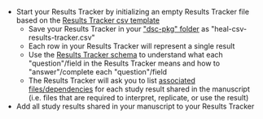 * Start your Results Tracker by initializing an empty Results Tracker file based on the [Results Tracker csv template](https://raw.githubusercontent.com/norc-heal/heal-data-pkg-tool/main/heal-csv-results-tracker.csv)
  * Save your Results Tracker in your ["dsc-pkg" folder](../../terms/index.md#dsc-pkg-folder) as "heal-csv-results-tracker.csv"
  * Each row in your Results Tracker will represent a single result
  * Use the [Results Tracker schema](../../schemas/md_results_tracker.md) to understand what each "question"/field in the Results Tracker means and how to "answer"/complete each "question"/field  
  * The Results Tracker will ask you to list [associated files/dependencies](../../terms/index.md#associated-filesdependencies) for each study result shared in the manuscript (i.e. files that are required to interpret, replicate, or use the result)
* Add all study results shared in your manuscript to your Results Tracker